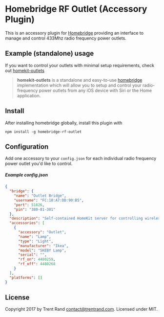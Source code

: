 # Homebridge RF Outlet (Accessory Plugin)

This is an accessory plugin for [Homebridge](https://github.com/nfarina/homebridge) providing an interface to manage and control 433Mhz radio frequency power outlets.

## Example (standalone) usage

If you want to control your outlets with minimal setup requirements, check out [homekit-outlets](https://github.com/trentrand/homekit-outlets)
> **homekit-outlets** is a standalone and easy-to-use [homebridge](https://github.com/nfarina/homebridge) implementation which will allow you to setup and control your radio-frequency power outlets from any iOS device with Siri or the Home application.

## Install

After installing homebridge globally, install this plugin with

`npm install -g homebridge-rf-outlet`

## Configuration

Add one accessory to your `config.json` for each individual radio frequency power outlet you'd like to control.

##### Example config.json

```json
{
  "bridge": {
    "name": "Outlet Bridge",
    "username": "FC:10:A7:DD:90:B5",
    "port": 51826,
    "pin": "380-81-301"
  },
  "description": "Self-contained HomeKit server for controlling wireless electrical outlets over radio frequency",
  "accessories": [
    {
      "accessory": "Outlet",
      "name": "Lamp",
      "type": "Light",
      "manufacturer": "Ikea",
      "model": "SKEBY Lamp",
      "serial": "",
      "rf_on": 4480259,
      "rf_off": 4480268
    }
  ],
  "platforms": []
}

```

## License

Copyright 2017 by Trent Rand <contact@trentrand.com>. Licensed under MIT.
